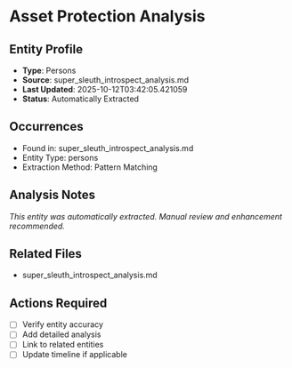 # Asset Protection Analysis

## Entity Profile
- **Type**: Persons
- **Source**: super_sleuth_introspect_analysis.md
- **Last Updated**: 2025-10-12T03:42:05.421059
- **Status**: Automatically Extracted

## Occurrences
- Found in: super_sleuth_introspect_analysis.md
- Entity Type: persons
- Extraction Method: Pattern Matching

## Analysis Notes
*This entity was automatically extracted. Manual review and enhancement recommended.*

## Related Files
- super_sleuth_introspect_analysis.md

## Actions Required
- [ ] Verify entity accuracy
- [ ] Add detailed analysis
- [ ] Link to related entities
- [ ] Update timeline if applicable
